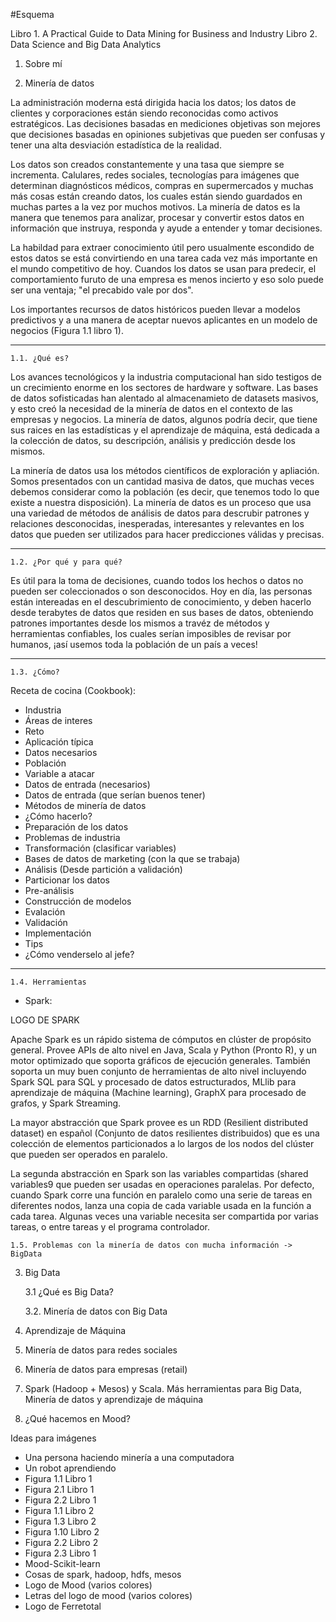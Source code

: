 #Esquema

Libro 1. A Practical Guide to Data Mining for Business and Industry
Libro 2. Data Science and Big Data Analytics

1. Sobre mí

2. Minería de datos

La administración moderna está dirigida hacia los datos; los datos de
clientes y corporaciones están siendo reconocidas como activos estratégicos.
Las decisiones basadas en mediciones objetivas son mejores que decisiones
basadas en opiniones subjetivas que pueden ser confusas y tener una alta
desviación estadística de la realidad.

Los datos son creados constantemente y una tasa que siempre se incrementa.
Calulares, redes sociales, tecnologías para imágenes que determinan
diagnósticos médicos, compras en supermercados y muchas más cosas están 
creando datos, los cuales están siendo guardados en muchas partes a la vez
por muchos motivos. La minería de datos es la manera que tenemos para 
analizar, procesar y convertir estos datos en información que instruya,
responda y ayude a entender y tomar decisiones. 

La habildad para extraer conocimiento útil pero usualmente escondido de
estos datos se está convirtiendo en una tarea cada vez más importante
en el mundo competitivo de hoy. Cuandos los datos se usan para predecir,
el comportamiento furuto de una empresa es menos incierto y eso solo
puede ser una ventaja; "el precabido vale por dos".

Los importantes recursos de datos históricos pueden llevar a modelos
predictivos y a una manera de aceptar nuevos aplicantes en un modelo
de negocios (Figura 1.1 libro 1).

------------------------

	1.1. ¿Qué es?
	
Los avances tecnológicos y la industria computacional han sido testigos
de un crecimiento enorme en los sectores de hardware y software. Las
bases de datos sofisticadas han alentado al almacenamieto de datasets
masivos, y esto creó la necesidad de la minería de datos en el contexto
de las empresas y negocios. La minería de datos, algunos podría decir, 
que tiene sus raices en las estadísticas y el aprendizaje de máquina,
está dedicada a la colección de datos, su descripción, análisis y 
predicción desde los mismos. 

La minería de datos usa los métodos científicos de exploración y 
apliación. Somos presentados con un cantidad masiva de datos, que 
muchas veces debemos considerar como la población (es decir, que tenemos
todo lo que existe a nuestra disposición). La minería de datos es un proceso
que usa una variedad de métodos de análisis de datos para descrubir
patrones y relaciones desconocidas, inesperadas, interesantes y relevantes
en los datos que pueden ser utilizados para hacer predicciones válidas
y precisas. 
	
--------------------------

	1.2. ¿Por qué y para qué?
	
Es útil para la toma de decisiones, cuando todos los hechos o datos 
no pueden ser coleccionados o son desconocidos. Hoy en día, las personas
están intereadas en el descubrimiento de conocimiento, y deben hacerlo
desde terabytes de datos que residen en sus bases de datos, obteniendo
patrones importantes desde los mismos a travéz de métodos y herramientas
confiables, los cuales serían imposibles de revisar por humanos, ¡así
usemos toda la población de un país a veces!
	
---------------

	1.3. ¿Cómo?
	
Receta de cocina (Cookbook):

- Industria
- Áreas de interes
- Reto
- Aplicación típica
- Datos necesarios
- Población
- Variable a atacar
- Datos de entrada (necesarios)
- Datos de entrada (que serían buenos tener)
- Métodos de minería de datos
- ¿Cómo hacerlo?
- Preparación de los datos
- Problemas de industria
- Transformación (clasificar variables)
- Bases de datos de marketing (con la que se trabaja)
- Análisis (Desde partición a validación)
- Particionar los datos
- Pre-análisis
- Construcción de modelos
- Evalación
- Validación
- Implementación
- Tips
- ¿Cómo venderselo al jefe?

----------

	1.4. Herramientas
	
- Spark: 

LOGO DE SPARK

Apache Spark es un rápido sistema de cómputos en clúster de propósito 
general. Provee APIs de alto nivel en Java, Scala y Python (Pronto R),
y un motor optimizado que soporta gráficos de ejecución generales. También
soporta un muy buen conjunto de herramientas de alto nivel incluyendo
Spark SQL para SQL y procesado de datos estructurados, MLlib para aprendizaje
de máquina (Machine learning), GraphX para procesado de grafos, y Spark
Streaming.

La mayor abstracción que Spark provee es un RDD (Resilient distributed
dataset) en español (Conjunto de datos resilientes distribuidos) que es
una colección de elementos particionados a lo largos de los nodos del
clúster que pueden ser operados en paralelo. 

La segunda abstracción en Spark son las variables compartidas (shared
variables9 que pueden ser usadas en operaciones paralelas. Por defecto,
cuando Spark corre una función en paralelo como una serie de tareas en
diferentes nodos, lanza una copia de cada variable usada en la función
a cada tarea. Algunas veces una variable necesita ser compartida por 
varias tareas, o entre tareas y el programa controlador.


	1.5. Problemas con la minería de datos con mucha información -> BigData

3. Big Data

	3.1 ¿Qué es Big Data?	
	
	3.2. Minería de datos con Big Data
	
	
	
4. Aprendizaje de Máquina

5. Minería de datos para redes sociales

6. Minería de datos para empresas (retail)

7. Spark (Hadoop + Mesos) y Scala. Más herramientas para Big Data, Minería de datos
y aprendizaje de máquina

8. ¿Qué hacemos en Mood?

Ideas para imágenes

- Una persona haciendo minería a una computadora
- Un robot aprendiendo
- Figura 1.1 Libro 1
- Figura 2.1 Libro 1
- Figura 2.2 Libro 1
- Figura 1.1 Libro 2
- Figura 1.3 Libro 2
- Figura 1.10 Libro 2
- Figura 2.2 Libro 2
- Figura 2.3 Libro 1
- Mood-Scikit-learn
- Cosas de spark, hadoop, hdfs, mesos 
- Logo de Mood (varios colores)
- Letras del logo de mood (varios colores)
- Logo de Ferretotal